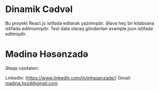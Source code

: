 # Dinamik Cədvəl

Bu proyekt React.js istifadə edilərək yazılmışdır. 
Əlavə heç bir kitabxana istifadə edilməmişdir. 
Test data olaraq göndərilən example.json istifadə edilmişdir.

# Mədinə Həsənzadə

Əlaqə vasitələri:

Linkedin: (https://www.linkedin.com/in/mhasanzade/)
Gmail: madina.hszd@gmail.com
